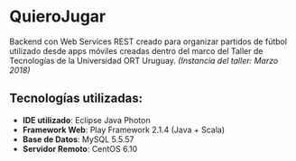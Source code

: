 # QuieroJugar

Backend con Web Services REST creado para organizar partidos de fútbol utilizado desde apps móviles creadas dentro del marco del Taller de Tecnologías de la Universidad ORT Uruguay. _(Instancia del taller: Marzo 2018)_

## Tecnologías utilizadas:

 * **IDE utilizado**: Eclipse Java Photon
 * **Framework Web**: Play Framework 2.1.4 (Java + Scala)
 * **Base de Datos**: MySQL 5.5.57
 * **Servidor Remoto**: CentOS 6.10
